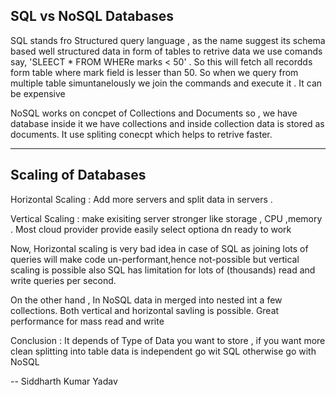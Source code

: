 
SQL vs NoSQL Databases
----------------------

SQL stands fro Structured query language , as the name suggest its schema  based well structured data in form of tables to retrive data we use comands say, 'SLEECT * FROM <tablename> WHERe marks < 50' . So this will fetch all recordds form table where mark field is lesser than 50. So when we query from multiple table simuntanelously we join the commands and execute it . It can be expensive



NoSQL works on concpet of Collections and Documents so , we have database inside it we have collections and inside collection data is stored as documents. It use spliting conecpt which helps to retrive faster. 


------------------------------------
Scaling of Databases
----------

Horizontal Scaling : Add more servers and split data in servers .

Vertical Scaling : make exisiting server stronger like storage , CPU ,memory . Most cloud provider provide easily select optiona dn ready to work


Now, Horizontal scaling is very bad idea in case of SQL as joining lots of queries will make code un-performant,hence not-possible but vertical scaling is possible also SQL has limitation for lots of (thousands) read and write queries per second.

On the other hand , In NoSQL  data in merged into nested int a few collections. Both vertical and horizontal savling is possible. Great performance for mass read and write

Conclusion : It depends of Type of Data you want to store , if you want more clean splitting into table data is independent go wit SQL otherwise go with NoSQL

--  Siddharth Kumar Yadav

